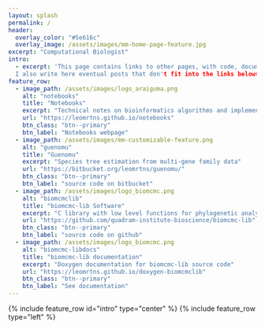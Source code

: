 ```yaml
---
layout: splash
permalink: /
header:
  overlay_color: "#5e616c"
  overlay_image: /assets/images/mm-home-page-feature.jpg
excerpt: "Computational Biologist"
intro: 
  - excerpt: 'This page contains links to other pages, with code, documentation, and technical notes for bioinformatics and computational evolutionary biology software. <br>
  I also write here eventual posts that don't fit into the links belows'
feature_row:
  - image_path: /assets/images/logo_araiguma.png
    alt: "notebooks"
    title: "Notebooks"
    excerpt: "Technical notes on bioinformatics algorithms and implementations"
    url: "https://leomrtns.github.io/notebooks"
    btn_class: "btn--primary"
    btn_label: "Notebooks webpage"
  - image_path: /assets/images/mm-customizable-feature.png
    alt: "guenomu"
    title: "Guenomu"
    excerpt: "Species tree estimation from multi-gene family data"
    url: "https://bitbucket.org/leomrtns/guenomu/"
    btn_class: "btn--primary"
    btn_label: "source code on bitbucket"
  - image_path: /assets/images/logo_biomcmc.png
    alt: "biomcmclib"
    title: "biomcmc-lib Software"
    excerpt: "C library with low level functions for phylogenetic analyses"
    url: "https://github.com/quadram-institute-bioscience/biomcmc-lib"
    btn_class: "btn--primary"
    btn_label: "source code on github"
  - image_path: /assets/images/logo_biomcmc.png
    alt: "biomcmc-libdocs"
    title: "biomcmc-lib documentation"
    excerpt: "Doxygen documentation for biomcmc-lib source code"
    url: "https://leomrtns.github.io/doxygen-biomcmclib"
    btn_class: "btn--primary"
    btn_label: "See documentation"
---
```

{% include feature_row id="intro" type="center" %}
{% include feature_row type="left" %}
